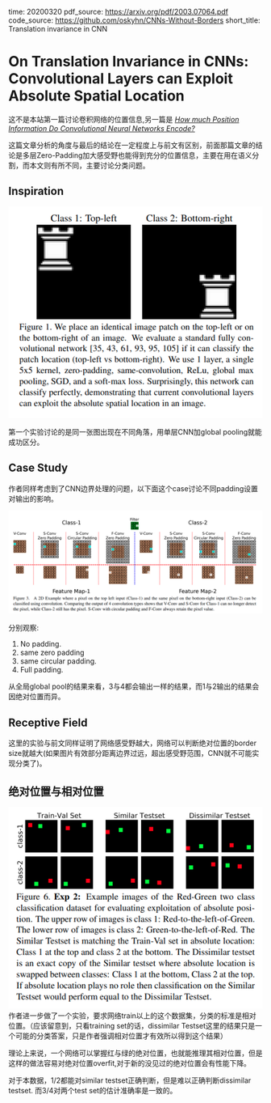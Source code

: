 time: 20200320
pdf_source: https://arxiv.org/pdf/2003.07064.pdf
code_source: https://github.com/oskyhn/CNNs-Without-Borders
short_title: Translation invariance in CNN

# On Translation Invariance in CNNs: Convolutional Layers can Exploit Absolute Spatial Location

这不是本站第一篇讨论卷积网络的位置信息,另一篇是 *[How much Position Information Do Convolutional Neural Networks Encode?]*

这篇文章分析的角度与最后的结论在一定程度上与前文有区别，前面那篇文章的结论是多层Zero-Padding加大感受野也能得到充分的位置信息，主要在用在语义分割，而本文则有所不同，主要讨论分类问题。

## Inspiration

![image](res/TI_CNN_inspire.png)

第一个实验讨论的是同一张图出现在不同角落，用单层CNN加global pooling就能成功区分。

## Case Study

作者同样考虑到了CNN边界处理的问题，以下面这个case讨论不同padding设置对输出的影响。

![image](res/TI_CNN_caseStudy.png)

分别观察:

1. No padding.
2. same zero padding
3. same circular padding.
4. Full padding.

从全局global pool的结果来看，3与4都会输出一样的结果，而1与2输出的结果会因绝对位置而异。

## Receptive Field

这里的实验与前文同样证明了网络感受野越大，网络可以判断绝对位置的border size就越大(如果图片有效部分距离边界过远，超出感受野范围，CNN就不可能实现分类了)。

## 绝对位置与相对位置

![image](res/TI_CNN_relative.png)
作者进一步做了一个实验，要求网络train以上的这个数据集，分类的标准是相对位置。（应该留意到，只看training set的话，dissimilar Testset这里的结果只是一个可能的分类答案，只是作者强调相对位置才有效所以得到这个结果）

理论上来说，一个网络可以掌握红与绿的绝对位置，也就能推理其相对位置，但是这样的做法容易对绝对位置overfit,对于新的没见过的绝对位置会有性能下降。

对于本数据，1/2都能对similar testset正确判断，但是难以正确判断dissimilar testset. 而3/4对两个test set的估计准确率是一致的。


[How much Position Information Do Convolutional Neural Networks Encode?]:CNN_position_information.md
